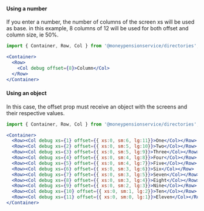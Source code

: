 #### **Using a number**

If you enter a number, the number of columns of the screen xs will be used as base. in this example, 8 columns of 12 will be used for both offset and column size, ie 50%.

```jsx
import { Container, Row, Col } from '@moneypensionservice/directories';

<Container>
  <Row>
    <Col debug offset={8}>Column</Col>
  </Row>
</Container>
```

#### **Using an object**

In this case, the offset prop must receive an object with the screens and their respective values.

```jsx
import { Container, Row, Col } from '@moneypensionservice/directories';

<Container>
  <Row><Col debug xs={1} offset={{ xs:0, sm:6, lg:11}}>One</Col></Row>
  <Row><Col debug xs={2} offset={{ xs:0, sm:5, lg:10}}>Two</Col></Row>
  <Row><Col debug xs={3} offset={{ xs:0, sm:5, lg:9}}>Three</Col></Row>
  <Row><Col debug xs={4} offset={{ xs:0, sm:4, lg:8}}>Four</Col></Row>
  <Row><Col debug xs={5} offset={{ xs:0, sm:4, lg:7}}>Five</Col></Row>
  <Row><Col debug xs={6} offset={{ xs:0, sm:3, lg:6}}>Six</Col></Row>
  <Row><Col debug xs={7} offset={{ xs:0, sm:3, lg:5}}>Seven</Col></Row>
  <Row><Col debug xs={8} offset={{ xs:0, sm:3, lg:4}}>Eight</Col></Row>
  <Row><Col debug xs={9} offset={{ xs:0, sm:2, lg:3}}>Nine</Col></Row>
  <Row><Col debug xs={10} offset={{ xs:0, sm:1, lg:2}}>Ten</Col></Row>
  <Row><Col debug xs={11} offset={{ xs:0, sm:0, lg:1}}>Eleven</Col></Row>
</Container>
```

 
